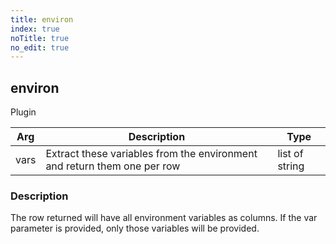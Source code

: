 ```yaml
---
title: environ
index: true
noTitle: true
no_edit: true
---
```




<div class="vql_item"></div>


## environ
<span class='vql_type label label-warning pull-right page-header'>Plugin</span>



<div class="vqlargs"></div>

Arg | Description | Type
----|-------------|-----
vars|Extract these variables from the environment and return them one per row|list of string

### Description

The row returned will have all environment variables as
columns. If the var parameter is provided, only those variables
will be provided.



